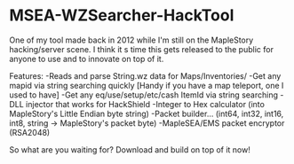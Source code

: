 MSEA-WZSearcher-HackTool
========================

One of my tool made back in 2012 while I'm still on the MapleStory hacking/server scene. 
I think it s time this gets released to the public for anyone to use and to innovate on top of it.

Features:
-Reads and parse String.wz data for Maps/Inventories/
-Get any mapid via string searching quickly [Handy if you have a map teleport, one I used to have]
-Get any eq/use/setup/etc/cash ItemId via string searching
-DLL injector that works for HackShield
-Integer to Hex calculator (into MapleStory's Little Endian byte string)
-Packet builder... (int64, int32, int16, int8, string -> MapleStory's packet byte)
-MapleSEA/EMS packet encryptor (RSA2048)

So what are you waiting for? Download and build on top of it now!
